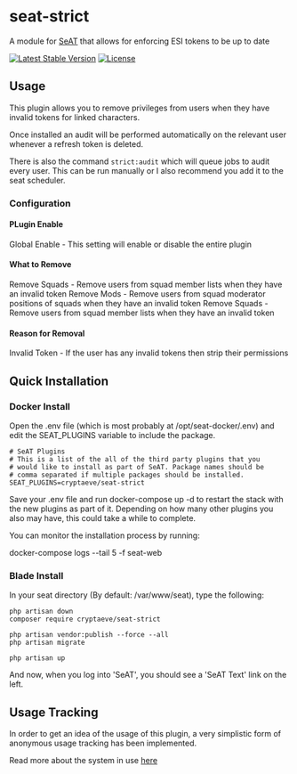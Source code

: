 # seat-strict
A module for [SeAT](https://github.com/eveseat/seat) that allows for enforcing ESI tokens to be up to date

[![Latest Stable Version](https://img.shields.io/packagist/v/cryptaeve/seat-strict.svg?style=flat-square)]()
[![License](https://img.shields.io/badge/license-GPLv2-blue.svg?style=flat-square)](https://raw.githubusercontent.com/crypta-eve/seat-strict/master/LICENSE)

## Usage

This plugin allows you to remove privileges from users when they have invalid tokens for linked characters.

Once installed an audit will be performed automatically on the relevant user whenever a refresh token is deleted. 

There is also the command `strict:audit` which will queue jobs to audit every user. This can be run manually or I also recommend you add it to the seat scheduler.

### Configuration

#### PLugin Enable
Global Enable - This setting will enable or disable the entire plugin

#### What to Remove
Remove Squads - Remove users from squad member lists when they have an invalid token
Remove Mods   - Remove users from squad moderator positions of squads when they have an invalid token
Remove Squads - Remove users from squad member lists when they have an invalid token

#### Reason for Removal
Invalid Token - If the user has any invalid tokens then strip their permissions


## Quick Installation
### Docker Install

Open the .env file (which is most probably at /opt/seat-docker/.env) and edit the SEAT_PLUGINS variable to include the package. 

```
# SeAT Plugins
# This is a list of the all of the third party plugins that you
# would like to install as part of SeAT. Package names should be
# comma separated if multiple packages should be installed.
SEAT_PLUGINS=cryptaeve/seat-strict
```

Save your .env file and run docker-compose up -d to restart the stack with the new plugins as part of it. Depending on how many other plugins you also may have, this could take a while to complete.

You can monitor the installation process by running:

docker-compose logs --tail 5 -f seat-web

### Blade Install

In your seat directory (By default:  /var/www/seat), type the following:

```
php artisan down
composer require cryptaeve/seat-strict

php artisan vendor:publish --force --all
php artisan migrate

php artisan up
```

And now, when you log into 'SeAT', you should see a 'SeAT Text' link on the left.



## Usage Tracking

In order to get an idea of the usage of this plugin, a very simplistic form of anonymous usage tracking has been implemented.

Read more about the system in use [here](https://github.com/Crypta-Eve/snoopy)
